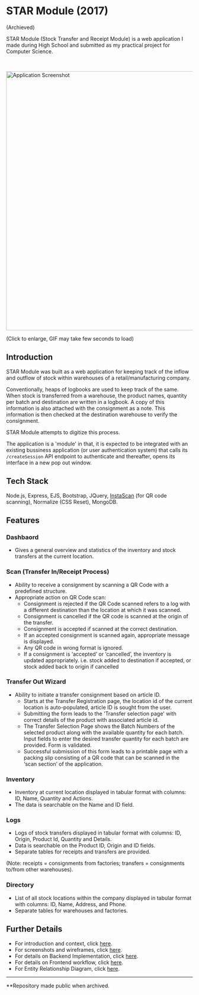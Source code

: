 # STAR Module (2017)

(Archieved)

STAR Module (Stock Transfer and Receipt Module) is a web application I made during High School and submitted as my practical project for Computer Science.

<br/>

<a href="https://github.com/dhruv-tech/star-module/blob/master/STAR_archieve_screenshot.gif"><img alt="Application Screenshot" src="https://github.com/dhruv-tech/star-module/blob/master/STAR_archieve_screenshot.gif?raw=true" width="700"></a>

(Click to enlarge, GIF may take few seconds to load)
## Introduction

STAR Module was built as a web application for keeping track of the inflow and outflow of stock within warehouses of a retail/manufacturing company.

Conventionally, heaps of logbooks are used to keep track of the same. When stock is transferred from a warehouse, the product names, quantity per batch and destination are written in a logbook. 
A copy of this information is also attached with the consignment as a note. This information is then checked at the destination warehouse to verify the consignment. 

STAR Module attempts to digitize this process.

The application is a 'module' in that, it is expected to be integrated with an existing bussiness application (or user authentication system) that calls its `/createSession` API endpoint to authenticate and thereafter, opens its interface in a new pop out window.

## Tech Stack

Node.js, Express, EJS, Bootstrap, JQuery, [InstaScan](https://github.com/schmich/instascan) (for QR code scanning), Normalize (CSS Reset), MongoDB.

## Features

### Dashbaord

* Gives a general overview and statistics of the inventory and stock transfers at the current location.

### Scan (Transfer In/Receipt Process)

* Ability to receive a consignment by scanning a QR Code with a predefined structure.
* Appropriate action on QR Code scan: 
  * Consignment is rejected if the QR Code scanned refers to a log with a different destination than the location at which it was scanned.
  * Consignment is cancelled if the QR code is scanned at the origin of the transfer. 
  * Consignment is accepted if scanned at the correct destination. 
  * If an accepted consignment is scanned again, appropriate message is displayed.
  * Any QR code in wrong format is ignored.
  * If a consignment is ‘accepted’ or ‘cancelled’, the inventory is updated appropriately. i.e. stock added to destination if accepted, or stock added back to origin if cancelled

### Transfer Out Wizard

* Ability to initiate a transfer consignment based on article ID.
  * Starts at the Transfer Registration page, the location id of the current location is auto-populated, article ID is sought from the user.
  * Submitting the form leads to the 'Transfer selection page' with correct details of the product with associated article id.
  * The Transfer Selection Page shows the Batch Numbers of the selected product along with the available quantity for each batch. Input fields to enter the desired transfer quantity for each batch are provided. Form is validated.
  * Successful submission of this form leads to a printable page with a packing slip consisting of a QR code that can be scanned in the ‘scan section’ of the application.

### Inventory

* Inventory at current location displayed in tabular format with columns: ID, Name, Quantity and Actions.
* The data is searchable on the Name and ID field.

###  Logs

* Logs of stock transfers displayed in tabular format with columns: ID, Origin, Product Id, Quantity and Details.
* Data is searchable on the Product ID, Origin and ID fields.
* Separate tables for receipts and transfers are provided.

(Note: receipts = consignments from factories; transfers = consignments to/from other warehouses).

### Directory

* List of all stock locations within the company displayed in tabular format with columns: ID, Name, Address, and Phone. 
* Separate tables for warehouses and factories.

## Further Details

* For introduction and context, click [here](https://github.com/dhruv-tech/star-module).
* For screenshots and wireframes, click [here](https://github.com/dhruv-tech/star-module/wiki/Screenshots-and-Wireframes).
* For details on Backend Implementation, click [here](https://github.com/dhruv-tech/star-module/wiki/Backend-Implementation).
* For details on Frontend workflow, click [here](https://github.com/dhruv-tech/star-module/wiki/Frontend-workflow).
* For Entity Relationship Diagram, click [here](https://github.com/dhruv-tech/star-module/wiki/Entity-Relationship-Diagram).

---

**Repository made public when archived.
